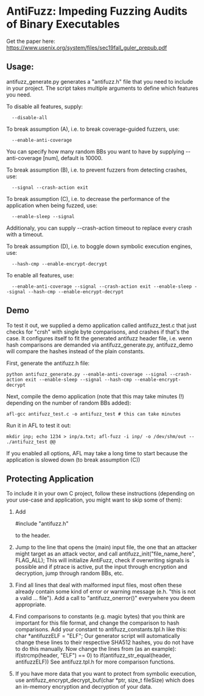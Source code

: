 
# AntiFuzz: Impeding Fuzzing Audits of Binary Executables

Get the paper here: https://www.usenix.org/system/files/sec19fall_guler_prepub.pdf

## Usage:
antifuzz_generate.py generates a "antifuzz.h" file that you need to include in your project. The script takes multiple arguments to define which features you need.

To disable all features, supply:

      --disable-all

  
To break assumption (A), i.e. to break coverage-guided fuzzers, use:

      --enable-anti-coverage

You can specify how many random BBs you want to have by supplying --anti-coverage [num], default is 10000.

To break assumption (B), i.e. to prevent fuzzers from detecting crashes, use:

      --signal --crash-action exit

To break assumption (C), i.e. to decrease the performance of the application when being fuzzed, use:

      --enable-sleep --signal

Additionaly, you can supply --crash-action timeout to replace every crash with a timeout.

To break assumption (D), i.e. to boggle down symbolic execution engines, use:

      --hash-cmp --enable-encrypt-decrypt

To enable all features, use:

      --enable-anti-coverage --signal --crash-action exit --enable-sleep --signal --hash-cmp --enable-encrypt-decrypt

## Demo
To test it out, we supplied a demo application called antifuzz_test.c that just checks for "crsh" with single byte comparisons, and crashes if that's the case. It configures itself to fit the generated antifuzz header file, i.e. wenn hash comparisons are demanded via antifuzz_generate.py, antifuzz_demo will compare the hashes instead of the plain constants.

First, generate the antifuzz.h file:

    python antifuzz_generate.py --enable-anti-coverage --signal --crash-action exit --enable-sleep --signal --hash-cmp --enable-encrypt-decrypt

Next, compile the demo application (note that this may take minutes (!) depending on the number of random BBs added):

    afl-gcc antifuzz_test.c -o antifuzz_test # this can take minutes

Run it in AFL to test it out:

    mkdir inp; echo 1234 > inp/a.txt; afl-fuzz -i inp/ -o /dev/shm/out -- ./antifuzz_test @@

If you enabled all options, AFL may take a long time to start because the application is slowed down (to break assumption (C))

## Protecting Application
To include it in your own C project, follow these instructions (depending on your use-case and application, you might want to skip some of them):
1. Add 

    #include "antifuzz.h"
    
    to the header.
2. Jump to the line that opens the (main) input file, the one that an attacker might target as an attack vector, and call 
  antifuzz_init("file_name_here", FLAG_ALL); 
  This will initialize AntiFuzz, check if overwriting signals is possible and if ptrace is active, put the input through encryption and decryption, jump through random BBs, etc.
3. Find all lines that deal with malformed input files, most often these already contain some kind of error or warning message (e.h. "this is not a valid ... file"). Add a call to "antifuzz_onerror()" everywhere you deem appropriate.
4. Find comparisons to constants (e.g. magic bytes) that you think are important for this file format, and change the comparison to hash comparisons. Add your constant to antifuzz_constants.tpl.h like this:
char \*antifuzzELF = "ELF";
Our generator script will automatically change these lines to their respective SHA512 hashes, you do not have to do this manually.
Now change the lines from (as an example):
if(strcmp(header, "ELF") == 0)
to
if(antifuzz_str_equal(header, antifuzzELF))
See antifuzz.tpl.h for more comparison functions.
5. If you have more data that you want to protect from symbolic execution, use antifuzz_encrypt_decrypt_buf(char \*ptr, size_t fileSize) which does an in-memory encryption and decryption of your data.